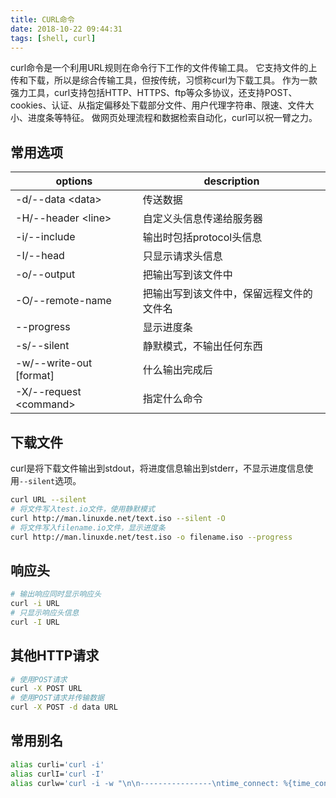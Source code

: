 ```yaml
---
title: CURL命令
date: 2018-10-22 09:44:31
tags: [shell, curl]
---
```


curl命令是一个利用URL规则在命令行下工作的文件传输工具。
它支持文件的上传和下载，所以是综合传输工具，但按传统，习惯称curl为下载工具。
作为一款强力工具，curl支持包括HTTP、HTTPS、ftp等众多协议，还支持POST、
cookies、认证、从指定偏移处下载部分文件、用户代理字符串、限速、文件大小、进度条等特征。
做网页处理流程和数据检索自动化，curl可以祝一臂之力。

## 常用选项

options                     |description
----------------------------|----------------------
-d/--data &lt;data&gt;      |传送数据
-H/--header &lt;line&gt;    |自定义头信息传递给服务器
-i/--include                |输出时包括protocol头信息
-I/--head                   |只显示请求头信息
-o/--output                 |把输出写到该文件中
-O/--remote-name            |把输出写到该文件中，保留远程文件的文件名
--progress                  |显示进度条
-s/--silent                 |静默模式，不输出任何东西
-w/--write-out [format]     |什么输出完成后
-X/--request &lt;command&gt;|指定什么命令

<!--more-->

## 下载文件

curl是将下载文件输出到stdout，将进度信息输出到stderr，不显示进度信息使用`--silent`选项。

```bash
curl URL --silent
# 将文件写入test.io文件，使用静默模式
curl http://man.linuxde.net/text.iso --silent -O
# 将文件写入filename.io文件，显示进度条
curl http://man.linuxde.net/test.iso -o filename.iso --progress
```

## 响应头

```bash
# 输出响应同时显示响应头
curl -i URL
# 只显示响应头信息
curl -I URL
```

## 其他HTTP请求

```bash
# 使用POST请求
curl -X POST URL
# 使用POST请求并传输数据
curl -X POST -d data URL
```

## 常用别名

```bash
alias curli='curl -i'
alias curlI='curl -I'
alias curlw='curl -i -w "\n\n----------------\ntime_connect: %{time_connect}\ntime_starttransfer: %{time_starttransfer}\ntime_total: %{time_total}\n"'
```
